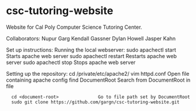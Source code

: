 # csc-tutoring-website

Website for Cal Poly Computer Science Tutoring Center.

Collaborators:
   Nupur Garg
   Kendall Gassner
   Dylan Howell
   Jasper Kahn


Set up instructions:
   Running the local webserver:
         sudo apachectl start          Starts apache web server
         sudo apachectl restart        Restarts apache web server
         sudo apachectl stop           Stops apache web server

   Setting up the repository:
      cd /private/etc/apache2/
      vim httpd.conf                   Open file containing apache config
      find DocumentRoot                Search from DocumentRoot in file

      cd <document-root>               Go to file path set by DocumentRoot
      sudo git clone https://github.com/gargn/csc-tutoring-website.git

